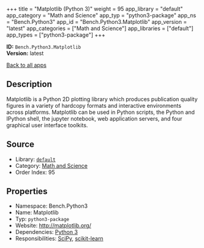 ﻿+++
title = "Matplotlib (Python 3)"
weight = 95
app_library = "default"
app_category = "Math and Science"
app_typ = "python3-package"
app_ns = "Bench.Python3"
app_id = "Bench.Python3.Matplotlib"
app_version = "latest"
app_categories = ["Math and Science"]
app_libraries = ["default"]
app_types = ["python3-package"]
+++

**ID:** `Bench.Python3.Matplotlib`  
**Version:** latest  
<!--more-->

[Back to all apps](/apps/)

## Description
Matplotlib is a Python 2D plotting library which produces publication quality figures in a variety of hardcopy formats and interactive environments across platforms.
Matplotlib can be used in Python scripts, the Python and IPython shell, the jupyter notebook, web application servers, and four graphical user interface toolkits.

## Source

* Library: [`default`](/app_libraries/default)
* Category: [Math and Science](/app_categories/math-and-science)
* Order Index: 95

## Properties

* Namespace: Bench.Python3
* Name: Matplotlib
* Typ: `python3-package`
* Website: <http://matplotlib.org/>
* Dependencies: [Python 3](/apps/Bench.Python3)
* Responsibilities: [SciPy](/apps/Bench.Python3.SciPy), [scikit-learn](/apps/Bench.Python3.SciKitLearn)

